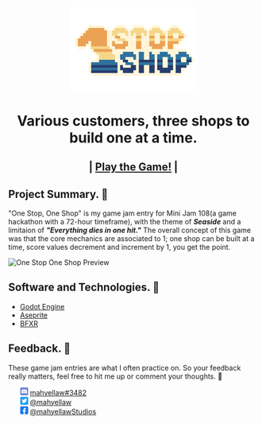 <div align="center">
  <img src="readme-assets/logo-M.png" alt="icon" width="256" height"256">
  
  <h1>Various customers, three shops to build one at a time.</h2>
  
  ## | [**Play the Game!**](https://mahyellaw.itch.io/one-stop-one-shop) |
</div>

## Project Summary. 📝

"One Stop, One Shop" is my game jam entry for Mini Jam 108(a game hackathon with a 72-hour timeframe), with the theme of **_Seaside_** and a limitaion of **_"Everything dies in one hit."_** The overall concept of this game was that the core mechanics are associated to 1; one shop can be built at a time, score values decrement and increment by 1, you get the point.

![One Stop One Shop Preview](readme-assets/osos_preview.gif)

## Software and Technologies. 🔨

- [Godot Engine](https://godotengine.org)
- [Aseprite](https://www.aseprite.org)
- [BFXR](https://www.bfxr.net)

## Feedback. 💌

These game jam entries are what I often practice on. So your feedback really matters, feel free to hit me up or comment your thoughts. 🧡

<ul>
  <img src="https://github.com/edent/SuperTinyIcons/blob/master/images/svg/discord.svg" alt="icon" width="16" height"16">
  <a href="https://discord.com">mahyellaw#3482</a>
  <br>
  <img src="https://github.com/edent/SuperTinyIcons/blob/master/images/svg/twitter.svg" alt="icon" width="16" height"16">
  <a href="https://twitter.com/mahyellaw">@mahyellaw</a>
  <br>
  <img src="https://github.com/edent/SuperTinyIcons/blob/master/images/svg/facebook.svg" alt="icon" width="16" height"16">
  <a href="https://twitter.com/mahyellaw">@mahyellawStudios</a>
</ul>

